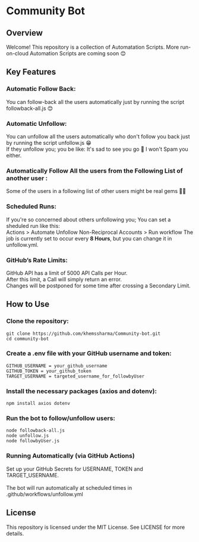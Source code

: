 # Community Bot

## Overview
Welcome! This repository is a collection of Automatation Scripts. More run-on-cloud Automation Scripts are coming soon 😊

## Key Features

### Automatic Follow Back: 
You can follow-back all the users automatically just by running the script followback-all.js 😊
### Automatic Unfollow: 
You can unfollow all the users automatically who don't follow you back just by running the script unfollow.js 😁 <br>
If they unfollow you; you be like: It's sad to see you go 🥹 I won't Spam you either.
### Automatically Follow All the users from the Following List of another user :
Some of the users in a following list of other users might be real gems 💎🤗

### Scheduled Runs: 
If you're so concerned about others unfollowing you; You can set a sheduled run like this: <br> 
Actions > Automate Unfollow Non-Reciprocal Accounts > Run workflow 
The job is currently set to occur every <strong>8 Hours</strong>, but you can change it in unfollow.yml.

### GitHub’s Rate Limits: 
 GitHub API has a limit of 5000 API Calls per Hour. <br> 
 After this limit, a Call will simply return an error. <br>
 Changes will be postponed for some time after crossing a Secondary Limit.

## How to Use ##

### Clone the repository:
```
git clone https://github.com/khemssharma/Community-bot.git 
cd community-bot
```

### Create a .env file with your GitHub username and token:
```
GITHUB_USERNAME = your_github_username     
GITHUB_TOKEN = your_github_token
TARGET_USERNAME = targeted_username_for_followbyUser
```

### Install the necessary packages (axios and dotenv):
```
npm install axios dotenv
```

### Run the bot to follow/unfollow users:
```
node followback-all.js
node unfollow.js
node followbyUser.js
```

### Running Automatically (via GitHub Actions)
Set up your GitHub Secrets for USERNAME, TOKEN and TARGET_USERNAME.  <br>   
The bot will run automatically at scheduled times in .github/workflows/unfollow.yml

## License
This repository is licensed under the MIT License. See LICENSE for more details.

